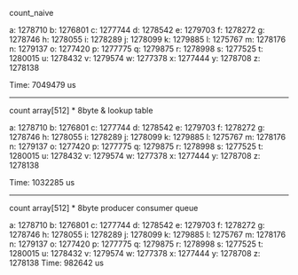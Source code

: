 count_naive

a: 1278710
b: 1276801
c: 1277744
d: 1278542
e: 1279703
f: 1278272
g: 1278746
h: 1278055
i: 1278289
j: 1278099
k: 1279885
l: 1275767
m: 1278176
n: 1279137
o: 1277420
p: 1277775
q: 1279875
r: 1278998
s: 1277525
t: 1280015
u: 1278432
v: 1279574
w: 1277378
x: 1277444
y: 1278708
z: 1278138

Time: 7049479 us

------------

count array[512] * 8byte & lookup table

a: 1278710
b: 1276801
c: 1277744
d: 1278542
e: 1279703
f: 1278272
g: 1278746
h: 1278055
i: 1278289
j: 1278099
k: 1279885
l: 1275767
m: 1278176
n: 1279137
o: 1277420
p: 1277775
q: 1279875
r: 1278998
s: 1277525
t: 1280015
u: 1278432
v: 1279574
w: 1277378
x: 1277444
y: 1278708
z: 1278138

Time: 1032285 us

---- 

count array[512] * 8byte producer consumer queue

a: 1278710
b: 1276801
c: 1277744
d: 1278542
e: 1279703
f: 1278272
g: 1278746
h: 1278055
i: 1278289
j: 1278099
k: 1279885
l: 1275767
m: 1278176
n: 1279137
o: 1277420
p: 1277775
q: 1279875
r: 1278998
s: 1277525
t: 1280015
u: 1278432
v: 1279574
w: 1277378
x: 1277444
y: 1278708
z: 1278138
Time: 982642 us